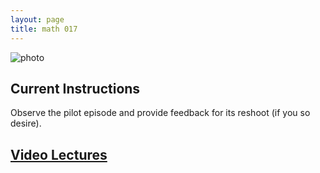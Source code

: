 ```yaml
---
layout: page
title: math 017
---
```


![photo](https://uvm.edu/~bfemery/gradient_for_logo.png)

## Current Instructions
Observe the pilot episode and provide feedback for its reshoot (if you so desire).

## [Video Lectures](https://dbemerydt.github.io/math017lectures)
